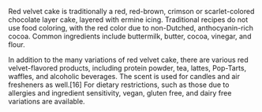 Red velvet cake is traditionally a red, red-brown, crimson or scarlet-colored chocolate layer cake, layered with ermine icing. Traditional recipes do not use food coloring, with the red color due to non-Dutched, anthocyanin-rich cocoa. Common ingredients include buttermilk, butter, cocoa, vinegar, and flour. 



In addition to the many variations of red velvet cake, there are various red velvet-flavored products, including protein powder, tea, lattes, Pop-Tarts, waffles, and alcoholic beverages. The scent is used for candles and air fresheners as well.[16] For dietary restrictions, such as those due to allergies and ingredient sensitivity, vegan, gluten free, and dairy free variations are available.